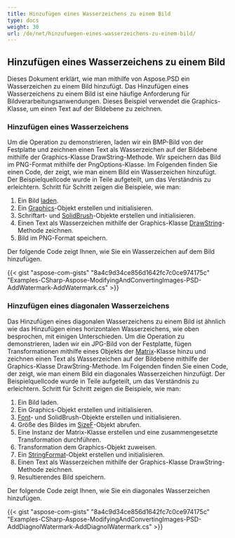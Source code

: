 ```yaml
---
title: Hinzufügen eines Wasserzeichens zu einem Bild
type: docs
weight: 30
url: /de/net/hinzufuegen-eines-wasserzeichens-zu-einem-bild/
---
```


## **Hinzufügen eines Wasserzeichens zu einem Bild**
Dieses Dokument erklärt, wie man mithilfe von Aspose.PSD ein Wasserzeichen zu einem Bild hinzufügt. Das Hinzufügen eines Wasserzeichens zu einem Bild ist eine häufige Anforderung für Bildverarbeitungsanwendungen. Dieses Beispiel verwendet die Graphics-Klasse, um einen Text auf der Bildebene zu zeichnen.
### **Hinzufügen eines Wasserzeichens**
Um die Operation zu demonstrieren, laden wir ein BMP-Bild von der Festplatte und zeichnen einen Text als Wasserzeichen auf der Bildebene mithilfe der Graphics-Klasse DrawString-Methode. Wir speichern das Bild im PNG-Format mithilfe der PngOptions-Klasse. Im Folgenden finden Sie einen Code, der zeigt, wie man einem Bild ein Wasserzeichen hinzufügt. Der Beispielquellcode wurde in Teile aufgeteilt, um das Verständnis zu erleichtern. Schritt für Schritt zeigen die Beispiele, wie man:

1. Ein Bild [laden](https://reference.aspose.com/psd/net/aspose.psd.image/load/methods/2).
1. Ein [Graphics](https://reference.aspose.com/psd/net/aspose.psd/graphics)-Objekt erstellen und initialisieren.
1. Schriftart- und [SolidBrush](https://reference.aspose.com/psd/net/aspose.psd.brushes/solidbrush)-Objekte erstellen und initialisieren.
1. Einen Text als Wasserzeichen mithilfe der Graphics-Klasse [DrawString](https://reference.aspose.com/psd/net/aspose.psd/graphics/methods/drawstring)-Methode zeichnen.
1. Bild im PNG-Format speichern.

Der folgende Code zeigt Ihnen, wie Sie ein Wasserzeichen auf dem Bild hinzufügen.


{{< gist "aspose-com-gists" "8a4c9d34ce856d1642fc7c0ce974175c" "Examples-CSharp-Aspose-ModifyingAndConvertingImages-PSD-AddWatermark-AddWatermark.cs" >}}
### **Hinzufügen eines diagonalen Wasserzeichens**
Das Hinzufügen eines diagonalen Wasserzeichens zu einem Bild ist ähnlich wie das Hinzufügen eines horizontalen Wasserzeichens, wie oben besprochen, mit einigen Unterschieden. Um die Operation zu demonstrieren, laden wir ein JPG-Bild von der Festplatte, fügen Transformationen mithilfe eines Objekts der [Matrix](https://reference.aspose.com/psd/net/aspose.psd/matrix)-Klasse hinzu und zeichnen einen Text als Wasserzeichen auf der Bildebene mithilfe der Graphics-Klasse DrawString-Methode. Im Folgenden finden Sie einen Code, der zeigt, wie man einem Bild ein diagonales Wasserzeichen hinzufügt. Der Beispielquellcode wurde in Teile aufgeteilt, um das Verständnis zu erleichtern. Schritt für Schritt zeigen die Beispiele, wie man:

1. Ein Bild laden.
1. Ein Graphics-Objekt erstellen und initialisieren.
1. [Font](https://reference.aspose.com/psd/net/aspose.psd/font)- und SolidBrush-Objekte erstellen und initialisieren.
1. Größe des Bildes im [SizeF](https://reference.aspose.com/psd/net/aspose.psd/sizef)-Objekt abrufen.
1. Eine Instanz der Matrix-Klasse erstellen und eine zusammengesetzte Transformation durchführen.
1. Transformation dem Graphics-Objekt zuweisen.
1. Ein [StringFormat](https://reference.aspose.com/psd/net/aspose.psd/stringformat)-Objekt erstellen und initialisieren.
1. Einen Text als Wasserzeichen mithilfe der Graphics-Klasse DrawString-Methode zeichnen.
1. Resultierendes Bild speichern.

Der folgende Code zeigt Ihnen, wie Sie ein diagonales Wasserzeichen hinzufügen.


{{< gist "aspose-com-gists" "8a4c9d34ce856d1642fc7c0ce974175c" "Examples-CSharp-Aspose-ModifyingAndConvertingImages-PSD-AddDiagnolWatermark-AddDiagnolWatermark.cs" >}}
